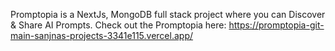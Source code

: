 Promptopia is a NextJs, MongoDB full stack project where you can Discover & Share AI Prompts.
Check out the Promptopia here: https://promptopia-git-main-sanjnas-projects-3341e115.vercel.app/
